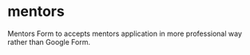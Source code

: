 # mentors
Mentors Form to accepts mentors application in more professional way rather than Google Form.
